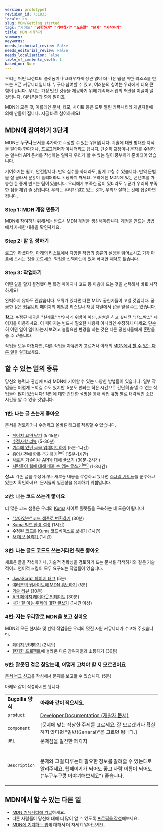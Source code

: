 ```yaml
---
version: prototype1
revision_id: 731833
locale: ko
slug: MDN/Getting_started
tags: "가이드" "공헌하기" "기여하기" "도움말" "문서" "시작하기"
title: MDN 시작하기
summary: 
keywords: 
needs_technical_review: False
needs_editorial_review: False
needs_localization: False
table_of_contents_depth: 1
based_on: None
---
```

<p id="What_is_MDN.3F"><span class="seoSummary">우리는 어떤 브랜드의 플랫폼이나 브라우저에 상관 없이 더 나은 웹을 위한 리소스를 만드는 오픈 커뮤니티입니다. 누구나 참여할 수 있고, 여러분의 참여는 우리에게 더욱 큰 힘이 됩니다. 우리는 가장 멋진 것들을 제공하기 위해&nbsp;계속해서 웹의 혁신을 이끌어 낼 것입니다. 여러분들과 함께 말이죠.</span></p>

<p><span>MDN의 모든 것, 이를테면 문서, 데모, 사이트 등은 모두 열린 커뮤니티의 개발자들에 의해 만들어 집니다. 지금 바로 참여하세요!</span></p>

<h2 id="MDN.EC.97.90_.EC.B0.B8.EC.97.AC.ED.95.98.EA.B8.B0_3.EB.8B.A8.EA.B3.84"><span>MDN에 참여하기 3단계</span></h2>

<p>MDN은 <strong>누구나</strong>&nbsp;문서를 추가하고 수정할 수 있는 위키입니다. 기술에 대한 방대한 지식을 알아야 한다거나, 프로그래머가 아니더라도 됩니다. 단순히 교정이나 문자를 수정하는 일부터 API 문서를 작성하는 일까지 우리가 할 수 있는 일이 풍부하게 준비되어 있습니다.</p>

<p>기여하기는 쉽고, 안전합니다. 만약 실수를 하더라도, 쉽게 고칠 수 있습니다. 만약 문법을 잘 몰라서 문장이 틀리더라도 걱정하지 마세요. 우리에겐 MDN에 있는 콘텐츠를 가능한 한 좋게 만드는 팀이 있습니다. 우리에게 부족한 점이 있더라도 누군가 우리의 부족한 점을 채워 줄 것입니다. 우리는 우리가 알고 있는 것과, 우리가 잘하는 것에 집중하면 됩니다.</p>

<h3 id="Step_1.3A_MDN_.EA.B3.84.EC.A0.95_.EB.A7.8C.EB.93.A4.EA.B8.B0">Step 1: MDN 계정 만들기</h3>

<p>MDN에 참여하기 위해서는 반드시 MDN 계정을 생성해야합니다. <a href="/ko/docs/MDN/Contribute/Howto/Create_an_MDN_account">계정을 만드는 방법</a>에서 자세한 내용을 확인하세요.</p>

<h3 id="Step_2.3A_.ED.95.A0_.EC.9D.BC_.EC.A0.95.ED.95.98.EA.B8.B0">Step 2: 할 일 정하기</h3>

<p>로그인 하셨다면, <a href="#Possible task types">아래의 리스트</a>에서 다양한 작업의 종류의 설명을 읽어보시고 가장 마음에 드시는 것을 고르세요. 작업을 선택하는데 있어 어떠한 제약도 없습니다.</p>

<h3 id="Step_3.3A_.EC.9E.91.EC.97.85.ED.95.98.EA.B8.B0">Step 3: 작업하기</h3>

<p>어떤 일을 할지 결정했다면 특정 페이지나 코드 등 마음에 드는 것을 선택해서 바로 시작하세요!</p>

<p>완벽하지 않아도 괜찮습니다. 오류가 있다면 다른 MDN 공헌자들이 고칠 것입니다. 궁금한 점은 <a href="/ko/docs/MDN/Community">커뮤니티</a> 페이지의 메일링 리스트나 채팅 채널에서 답을 얻을 수도 있습니다.</p>

<div class="note">
<p><strong>참고</strong>: 수정된 내용을 "실제로" 반영하기 위함이 아닌, 실험을 하고 싶다면 "<a href="/ko/docs/Sandbox">샌드박스</a>" 페이지를 이용하세요. 이 페이지는 반드시 필요한 내용이 아니라면 수정하지 마세요. 단순히 어떤 일이 일어나는지 보려고 불필요한 변경을 하는 것은 다른 공헌자들에게 혼란을 줄 수 있습니다.</p>
</div>

<p>작업을 모두 마쳤다면, 다른 작업을 자유롭게 고르거나 아래의 <a href="#Other things you can do on MDN">MDN에서 할 수 있는 다른 일</a>을 살펴보세요.</p>

<h2 id=".ED.95.A0_.EC.88.98_.EC.9E.88.EB.8A.94_.EC.9D.BC.EC.9D.98_.EC.A2.85.EB.A5.98"><a name="Possible task types">할 수 있는 일의 종류</a></h2>

<p>당신의 능력과 관심에 따라 MDN에 기여할 수 있는 다양한 방법들이 있습니다. 일부 작업들은 어렵게 느껴질 수도 있지만, 5분도 안되는 작은 시간으로 간단히 끝낼 수 있는 작업들이 많이 있습니다! 작업에 대한 간단한 설명을 통해 작업 유형 별로 대략적인 소요 시간을 알 수 있을 것입니다.</p>

<h3 id="1.EB.B2.88.3A_.EB.82.98.EB.8A.94_.EA.B8.80_.EC.93.B0.EB.8A.94.EA.B2.8C_.EC.A2.8B.EC.95.84.EC.9A.94">1번: 나는 글 쓰는게 좋아요</h3>

<p>문서를 검토하거나 수정하고 올바른 태그를 적용할 수 있습니다.</p>

<ul>
 <li><a href="/ko/docs/MDN/Contribute/Howto/Set_the_summary_for_a_page">페이지 요약 달기</a>&nbsp;(5-15분)</li>
 <li><a href="/ko/docs/Project:MDN/Contributing/How_to/Do_an_editorial_review">수정사항 리뷰</a>&nbsp;(5-30분)</li>
 <li><a href="/ko/docs/MDN/User_guide/Writing#Editing_an_existing_page">기존에 있던 글을 업데이트하기</a> (5분-1시간)</li>
 <li><a href="/en-US/docs/MDN/Contribute/Howto/Write_a_new_entry_in_the_Glossary">용어사전에 항목 추가하기<sup>(en)</sup></a> (15분-1시간)</li>
 <li><a href="/ko/docs/MDN/User_guide/Writing#Adding_a_new_page">새로운 기술이나 API에 대해 글쓰기</a> (30분-2시간)</li>
 <li><a href="/en-US/docs/MDN/Contribute/Howto/Write_an_article_to_help_learn_about_the_Web">사람들이 웹에 대해 배울 수 있는 글쓰기<sup>(en)</sup></a> (1-3시간)</li>
</ul>

<div class="note"><strong>참고:</strong>&nbsp;기존 글을 수정하거나 새로운 내용을 작성하고 있다면&nbsp;<a href="/ko/docs/Project:MDN/Style_guide">스타일 가이드</a>를 준수하고 있는지 확인하세요. 문서들의 일관성을 유지하기 위함입니다.</div>

<h3 id="2.EB.B2.88.3A_.EB.82.98.EB.8A.94_.EC.BD.94.EB.93.9C_.EC.93.B0.EB.8A.94.EA.B2.8C_.EC.A2.8B.EC.95.84.EC.9A.94">2번: 나는 코드 쓰는게 좋아요</h3>

<p>더 많은 코드 샘플은 우리의&nbsp;<a href="https://developer.mozilla.org/ko/docs/Project:MDN/Kuma">Kuma</a>&nbsp;사이트 플랫폼을&nbsp;구축하는 데 도움이 됩니다!</p>

<ul>
 <li><a href="/ko/docs/MDN/Contribute/Howto/살아있는_코드_샘플로_변환하기">"살아있는" 코드 샘플로 변환하기</a>&nbsp;(30분)</li>
 <li><a href="https://kuma.readthedocs.org/en/latest/installation-vagrant.html">Kuma 빌드 환경 설정</a>&nbsp;(1시간)</li>
 <li><a href="https://github.com/mozilla/kuma#readme">수정된 코드를 Kuma 코드베이스로 보내기 </a>(1시간)</li>
 <li><a href="https://developer.mozilla.org/ko/demos/submit">새 데모 올리기&nbsp;</a>(1시간)</li>
</ul>

<h3 id="3.EB.B2.88.3A_.EB.82.98.EB.8A.94_.EA.B8.80.EB.8F.84_.EC.BD.94.EB.93.9C.EB.8F.84_.EC.93.B0.EB.8A.94.EA.B1.B0.EB.9D.BC.EB.A9.B4_.EB.AD.90.EB.93.A0_.EC.A2.8B.EC.95.84.EC.9A.94">3번: 나는 글도 코드도 쓰는거라면 뭐든 좋아요</h3>

<p>새로운 글을 작성하거나, 기술적 정확성을 검토하기 또는 문서를 각색하기와 같은 기술적이고 언어적 스킬이 모두 요구되는 작업들이 있습니다.</p>

<ul>
 <li><a href="/ko/docs/Project:MDN/Contributing/How_to/Tag_JavaScript_pages">JavaScript 페이지 태그</a>&nbsp;(5분)</li>
 <li><a href="/ko/docs/MDN/Promote">여러분의 웹사이트에 MDN 홍보하기</a>&nbsp;(5분)</li>
 <li><a href="/ko/docs/Project:MDN/Contributing/How_to/Do_a_technical_review">기술 리뷰</a>&nbsp;(30분)</li>
 <li><a href="/ko/docs/Project:MDN/Contributing/How_to/Update_API_page_layout">API 페이지 레이아웃 업데이트</a>&nbsp;(30분)</li>
 <li><a href="/ko/docs/MDN/Contribute/Creating_and_editing_pages#Creating_a_new_page">내가 잘 아는 주제에 대한 글쓰기</a>&nbsp;(1시간 이상)</li>
</ul>

<h3 id="4.EB.B2.88.3A_.EC.A0.80.EB.8A.94_.EC.9A.B0.EB.A6.AC.EB.A7.90.EB.A1.9C_MDN.EC.9D.84_.EB.B3.B4.EA.B3.A0_.EC.8B.B6.EC.96.B4.EC.9A.94">4번: 저는 우리말로 MDN을 보고 싶어요</h3>

<p>MDN의 모든 현지화 및 번역 작업들은 우리의 멋진 자원 커뮤니티가 수고해 주셨습니다.</p>

<ul>
 <li><a href="/ko/docs/MDN/Contribute/Localize/Translating_pages">페이지 번역하기</a> (2시간)</li>
 <li><a href="/ko/docs/Project:MDN/Localizing/Localization_projects">현지화 프로젝트</a>에 올라온 다른 참여자들과 소통하기 (30분)</li>
</ul>

<h3 id="5.EB.B2.88.3A_.EC.9E.98.EB.AA.BB.EB.90.9C_.EC.A0.90.EC.9D.80_.EC.B0.BE.EC.95.98.EB.8A.94.EB.8D.B0.2C_.EC.96.B4.EB.96.BB.EA.B2.8C_.EA.B3.A0.EC.B3.90.EC.95.BC_.ED.95.A0_.EC.A7.80_.EB.AA.A8.EB.A5.B4.EA.B2.A0.EC.96.B4.EC.9A.94">5번: 잘못된 점은 찾았는데, 어떻게 고쳐야 할 지 모르겠어요</h3>

<p><a class="external" href="https://bugzilla.mozilla.org/enter_bug.cgi?product=Mozilla%20Developer%20Network">문서 버그 신고</a>를&nbsp;작성해서 문제를 보고할 수 있습니다. (5분)</p>

<p>아래와 같이 작성하시면 됩니다.</p>

<table class="standard-table">
 <tbody>
  <tr>
   <td><strong>Bugzilla 양식</strong></td>
   <td><strong>아래와 같이 적으세요.</strong></td>
  </tr>
  <tr>
   <td><code>product</code></td>
   <td><a href="https://bugzilla.mozilla.org/enter_bug.cgi?product=Developer+Documentation">Developer Documentation (개발자 문서)</a></td>
  </tr>
  <tr>
   <td><code>component</code></td>
   <td>[문제에 맞는 적당한 주제를 고르세요. 잘 모르겠거나 확실하지 않다면 "일반(General)"을 고르면 됩니다.]</td>
  </tr>
  <tr>
   <td><code>URL</code></td>
   <td>문제점을 발견한 페이지</td>
  </tr>
  <tr>
   <td><code>Description</code></td>
   <td>&nbsp;
    <p>문제와 그걸 다루는데 필요한 정보를 알려줄 수 있는대로 알려주세요. 웹페이지가 되어도 좋고 사람 이름이 되어도("누구누구랑 이야기해보세요") 좋습니다.</p>
   </td>
  </tr>
 </tbody>
</table>

<h2 id="MDN.EC.97.90.EC.84.9C_.ED.95.A0_.EC.88.98_.EC.9E.88.EB.8A.94_.EB.8B.A4.EB.A5.B8_.EC.9D.BC"><a name="Other things you can do on MDN">MDN에서 할 수 있는 다른 일</a></h2>

<ul>
 <li><a href="/ko/docs/Project:Community">MDN 커뮤니티에 가입</a>하세요.</li>
 <li>다른 사람들이 당신에 대해 더 많이 알 수 있도록 <a href="/ko/profile">프로필을 작성</a>해보세요.</li>
 <li><a href="/ko/docs/MDN/Contribute">MDN에 기여하는 법</a>에 대해서 더 자세히 알아보세요.</li>
</ul>

